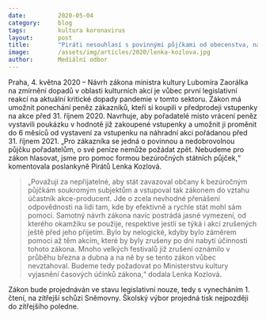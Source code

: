 ```yaml
---
date:         2020-05-04
category:     blog
tags:         kultura koronavirus
layout:       post
title:        "Piráti nesouhlasí s povinnými půjčkami od obecenstva, navrhují bezúročné půjčky na kulturu od státu"
image:        /assets/img/articles/2020/lenka-kozlova.jpg
author:       Mediální odbor
--- 
```





 

Praha, 4. května 2020 – Návrh zákona ministra kultury Lubomíra Zaorálka na zmírnění dopadů v oblasti kulturních akcí je vůbec první legislativní reakcí na aktuální kritické dopady pandemie v tomto sektoru. Zákon má umožnit ponechání peněz zákazníků, kteří si koupili v předprodeji vstupenky na akce před 31. říjnem 2020. Navrhuje, aby pořadatelé místo vrácení peněz vystavili poukázku v hodnotě již zakoupené vstupenky a umožnit ji proměnit do 6 měsíců od vystavení za vstupenku na náhradní akci pořádanou před 31. říjnem 2021. „Pro zákazníka se jedná o povinnou a nedobrovolnou půjčku pořadatelům, o své peníze nemůže požádat zpět. Nebudeme pro zákon hlasovat, jsme pro pomoc formou bezúročných státních půjček,“ komentovala poslankyně Pirátů Lenka Kozlová.

> „Považuji za nepřijatelné, aby stát zavazoval občany k bezúročným půjčkám soukromým subjektům a vstupoval tak zákonem do vztahu účastník akce-producent. Jde o zcela nevhodné přenášení odpovědnosti na lidi tam, kde by efektivně a rychle stát mohl sám pomoci. Samotný návrh zákona navíc postrádá jasné vymezení, od kterého okamžiku se použije, respektive jestli se týká i akcí zrušených ještě před jeho přijetím. Bylo by nelogické, kdyby bylo záměrem pomoci až těm akcím, které by byly zrušeny po dni nabytí účinnosti tohoto zákona. Mnoho velkých festivalů již zrušení oznámilo v průběhu března a dubna a na ně by se tento zákon vůbec nevztahoval. Budeme tedy požadovat po Ministerstvu kultury vyjasnění časových účinků zákona,“ dodala Lenka Kozlová.

Zákon bude projednáván ve stavu legislativní nouze, tedy s vynecháním 1. čtení, na zítřejší schůzi Sněmovny. Školský výbor projedná tisk nejpozději do zítřejšího poledne. 
